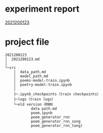 # experiment report

[2021200123](./2021200123/2021200123.md)

# project file
```
2021200123
│  2021200123.md
│
└─src
    │  data_path.md
    │  model_path.md
    │  poems-model-train.ipynb
    │  poetry-model-train.ipynb
    │
    ├─.ipynb_checkpoints（train checkpoints）
    ├─logs（train logs）
    └─old version（RNN）
            data path.md
            poem.ipynb
            poem_generator_rnn
            poem_generator_rnn_song
            poem_generator_rnn_tang)  
```


